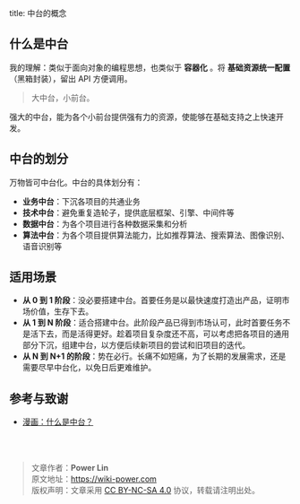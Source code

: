 title: 中台的概念

## 什么是中台

我的理解：类似于面向对象的编程思想，也类似于 **容器化** 。将 **基础资源统一配置**（黑箱封装），留出 API 方便调用。

> 大中台，小前台。

强大的中台，能为各个小前台提供强有力的资源，使能够在基础支持之上快速开发。

## 中台的划分

万物皆可中台化。中台的具体划分有：

- **业务中台**：下沉各项目的共通业务
- **技术中台**：避免重复造轮子，提供底层框架、引擎、中间件等
- **数据中台**：为各个项目进行各种数据采集和分析
- **算法中台**：为各个项目提供算法能力，比如推荐算法、搜索算法、图像识别、语音识别等

## 适用场景

- **从 0 到 1 阶段**：没必要搭建中台。首要任务是以最快速度打造出产品，证明市场价值，生存下去。
- **从 1 到 N 阶段**：适合搭建中台。此阶段产品已得到市场认可，此时首要任务不是活下去，而是活得更好。趁着项目复杂度还不高，可以考虑把各项目的通用部分下沉，组建中台，以方便后续新项目的尝试和旧项目的迭代。
- **从 N 到 N+1 的阶段**：势在必行。长痛不如短痛，为了长期的发展需求，还是需要尽早中台化，以免日后更难维护。

## 参考与致谢

- [漫画：什么是中台？](https://mp.weixin.qq.com/s?__biz=MzA5MzUwOTY4NQ==&mid=2247485111&idx=1&sn=1b81776a787e10542b007f9875caa300&chksm=905d87eda72a0efb8300bf7e830eb09feb3e9a04093c581a3a6270a0c452ec1e48ae5537675a&mpshare=1&scene=1&srcid=&sharer_sharetime=1570670452048&sharer_sh)

<br />

<br />

> 文章作者：**Power Lin**  
> 原文地址：<https://wiki-power.com>  
> 版权声明：文章采用 [CC BY-NC-SA 4.0](https://creativecommons.org/licenses/by/4.0/deed.zh) 协议，转载请注明出处。
